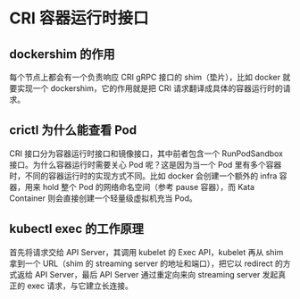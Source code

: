 # CRI 容器运行时接口

## dockershim 的作用

每个节点上都会有一个负责响应 CRI gRPC 接口的 shim（垫片），比如 docker 就要实现一个 dockershim，它的作用就是把 CRI 请求翻译成具体的容器运行时的请求。

## crictl 为什么能查看 Pod

CRI 接口分为容器运行时接口和镜像接口，其中前者包含一个 RunPodSandbox 接口。为什么容器运行时需要关心 Pod 呢？这是因为当一个 Pod 里有多个容器时，不同的容器运行时的实现方式不同。比如 docker 会创建一个额外的 infra 容器，用来 hold 整个 Pod 的网络命名空间（参考 pause 容器），而 Kata Container 则会直接创建一个轻量级虚拟机充当 Pod。

## kubectl exec 的工作原理

首先将请求交给 API Server，其调用 kubelet 的 Exec API，kubelet 再从 shim 拿到一个 URL（shim 的 streaming server 的地址和端口），把它以 redirect 的方式返给 API Server，最后 API Server 通过重定向来向 streaming server 发起真正的 exec 请求，与它建立长连接。
